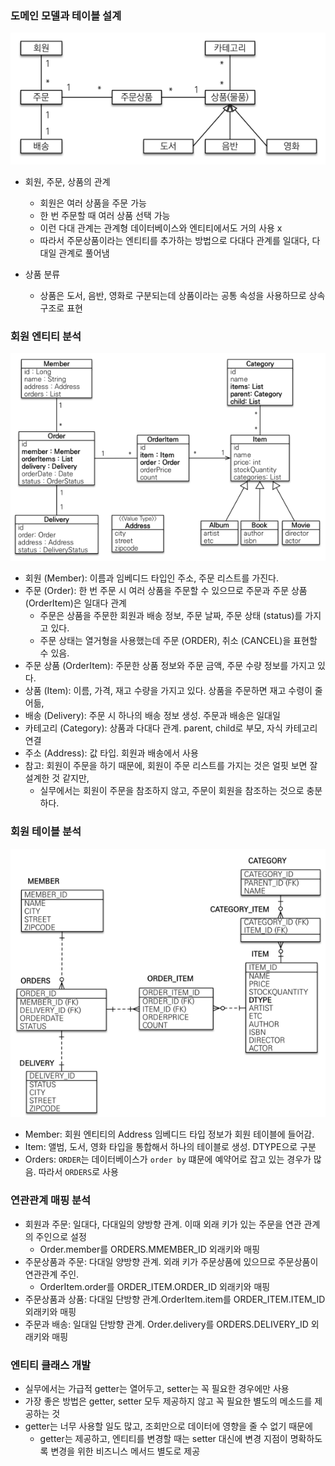### 도메인 모델과 테이블 설계

![img.png](images/도메인.png)

- 회원, 주문, 상품의 관계
  - 회원은 여러 상품을 주문 가능
  - 한 번 주문할 때 여러 상품 선택 가능
  - 이런 다대 관계는 관계형 데이터베이스와 엔티티에서도 거의 사용 x
  - 따라서 주문상품이라는 엔티티를 추가하는 방법으로 다대다 관계를 일대다, 다대일 관계로 풀어냄

- 상품 분류
  - 상품은 도서, 음반, 영화로 구분되는데 상품이라는 공통 속성을 사용하므로 상속 구조로 표현

### 회원 엔티티 분석

![img.png](images/엔티티.png)

- 회원 (Member): 이름과 임베디드 타입인 주소, 주문 리스트를 가진다.
- 주문 (Order): 한 번 주문 시 여러 상품을 주문할 수 있으므로 주문과 주문 상품 (OrderItem)은 일대다 관계
  - 주문은 상품을 주문한 회원과 배송 정보, 주문 날짜, 주문 상태 (status)를 가지고 있다.
  - 주문 상태는 열거형을 사용했는데 주문 (ORDER), 취소 (CANCEL)을 표현할 수 있음.
- 주문 상품 (OrderItem): 주문한 상품 정보와 주문 금액, 주문 수량 정보를 가지고 있다.
- 상품 (Item): 이름, 가격, 재고 수량을 가지고 있다. 상품을 주문하면 재고 수령이 줄어듦,
- 배송 (Delivery): 주문 시 하나의 배송 정보 생성. 주문과 배송은 일대일
- 카테고리 (Category): 상품과 다대다 관계. parent, child로 부모, 자식 카테고리 연결
- 주소 (Address): 값 타입. 회원과 배송에서 사용
- 참고: 회원이 주문을 하기 때문에, 회원이 주문 리스트를 가지는 것은 얼핏 보면 잘 설계한 것 같지만,
  - 실무에서는 회원이 주문을 참조하지 않고, 주문이 회원을 참조하는 것으로 충분하다.

### 회원 테이블 분석

![img.png](images/테이블.png)

- Member: 회원 엔티티의 Address 임베디드 타입 정보가 회원 테이블에 들어감.
- Item: 앨범, 도서, 영화 타입을 통합해서 하나의 테이블로 생성. DTYPE으로 구분
- Orders: ```ORDER```는 데이터베이스가 ```order by``` 떄문에 예약어로 잡고 있는 경우가 많음. 따라서 ```ORDERS```로 사용

### 연관관계 매핑 분석

- 회원과 주문: 일대다, 다대일의 양방향 관계. 이때 외래 키가 있는 주문을 연관 관계의 주인으로 설정
  - Order.member를 ORDERS.MMEMBER_ID 외래키와 매핑
- 주문상품과 주문: 다대일 양방향 관계. 외래 키가 주문상품에 있으므로 주문상품이 연관관계 주인.
  - OrderItem.order를 ORDER_ITEM.ORDER_ID 외래키와 매핑
- 주문상품과 상품: 다대일 단방향 관계.OrderItem.item를 ORDER_ITEM.ITEM_ID 외래키와 매핑
- 주문과 배송: 일대일 단방향 관계. Order.delivery를 ORDERS.DELIVERY_ID 외래키와 매핑

### 엔티티 클래스 개발

- 실무에서는 가급적 getter는 열어두고, setter는 꼭 필요한 경우에만 사용
- 가장 좋은 방법은 getter, setter 모두 제공하지 않고 꼭 필요한 별도의 메소드를 제공하는 것
- getter는 너무 사용할 일도 많고, 조회만으로 데이터에 영향을 줄 수 없기 때문에
  - getter는 제공하고, 엔티티를 변경할 때는 setter 대신에 변경 지점이 명확하도록 변경을 위한 비즈니스 메서드 별도로 제공
